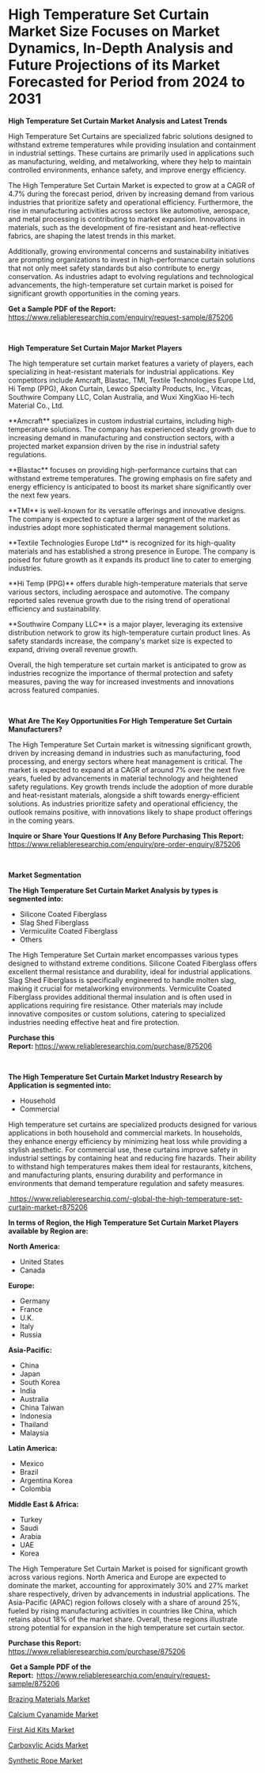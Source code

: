 <p><h1>High Temperature Set Curtain Market Size Focuses on Market Dynamics, In-Depth Analysis and Future Projections of its Market Forecasted for Period from 2024 to 2031</h1></p><p><strong>High Temperature Set Curtain Market Analysis and Latest Trends</strong></p>
<p><p>High Temperature Set Curtains are specialized fabric solutions designed to withstand extreme temperatures while providing insulation and containment in industrial settings. These curtains are primarily used in applications such as manufacturing, welding, and metalworking, where they help to maintain controlled environments, enhance safety, and improve energy efficiency. </p><p>The High Temperature Set Curtain Market is expected to grow at a CAGR of 4.7% during the forecast period, driven by increasing demand from various industries that prioritize safety and operational efficiency. Furthermore, the rise in manufacturing activities across sectors like automotive, aerospace, and metal processing is contributing to market expansion. Innovations in materials, such as the development of fire-resistant and heat-reflective fabrics, are shaping the latest trends in this market.</p><p>Additionally, growing environmental concerns and sustainability initiatives are prompting organizations to invest in high-performance curtain solutions that not only meet safety standards but also contribute to energy conservation. As industries adapt to evolving regulations and technological advancements, the high-temperature set curtain market is poised for significant growth opportunities in the coming years.</p></p>
<p><strong>Get a Sample PDF of the Report:&nbsp;</strong> <a href="https://www.reliableresearchiq.com/enquiry/request-sample/875206?utm_campaign=1837&utm_medium=2&utm_source=Github&utm_content=ia&utm_term=25122024&utm_id=high-temperature-set-curtain">https://www.reliableresearchiq.com/enquiry/request-sample/875206</a></p>
<p>&nbsp;</p>
<p><strong>High Temperature Set Curtain Major Market Players</strong></p>
<p><p>The high temperature set curtain market features a variety of players, each specializing in heat-resistant materials for industrial applications. Key competitors include Amcraft, Blastac, TMI, Textile Technologies Europe Ltd, Hi Temp (PPG), Akon Curtain, Lewco Specialty Products, Inc., Vitcas, Southwire Company LLC, Colan Australia, and Wuxi XingXiao Hi-tech Material Co., Ltd.</p><p>**Amcraft** specializes in custom industrial curtains, including high-temperature solutions. The company has experienced steady growth due to increasing demand in manufacturing and construction sectors, with a projected market expansion driven by the rise in industrial safety regulations.</p><p>**Blastac** focuses on providing high-performance curtains that can withstand extreme temperatures. The growing emphasis on fire safety and energy efficiency is anticipated to boost its market share significantly over the next few years.</p><p>**TMI** is well-known for its versatile offerings and innovative designs. The company is expected to capture a larger segment of the market as industries adopt more sophisticated thermal management solutions.</p><p>**Textile Technologies Europe Ltd** is recognized for its high-quality materials and has established a strong presence in Europe. The company is poised for future growth as it expands its product line to cater to emerging industries.</p><p>**Hi Temp (PPG)** offers durable high-temperature materials that serve various sectors, including aerospace and automotive. The company reported sales revenue growth due to the rising trend of operational efficiency and sustainability.</p><p>**Southwire Company LLC** is a major player, leveraging its extensive distribution network to grow its high-temperature curtain product lines. As safety standards increase, the company's market size is expected to expand, driving overall revenue growth.</p><p>Overall, the high temperature set curtain market is anticipated to grow as industries recognize the importance of thermal protection and safety measures, paving the way for increased investments and innovations across featured companies.</p></p>
<p>&nbsp;</p>
<p><strong>What Are The Key Opportunities For High Temperature Set Curtain Manufacturers?</strong></p>
<p><p>The High Temperature Set Curtain market is witnessing significant growth, driven by increasing demand in industries such as manufacturing, food processing, and energy sectors where heat management is critical. The market is expected to expand at a CAGR of around 7% over the next five years, fueled by advancements in material technology and heightened safety regulations. Key growth trends include the adoption of more durable and heat-resistant materials, alongside a shift towards energy-efficient solutions. As industries prioritize safety and operational efficiency, the outlook remains positive, with innovations likely to shape product offerings in the coming years.</p></p>
<p><strong>Inquire or Share Your Questions If Any Before Purchasing This Report:</strong> <a href="https://www.reliableresearchiq.com/enquiry/pre-order-enquiry/875206?utm_campaign=1837&utm_medium=2&utm_source=Github&utm_content=ia&utm_term=25122024&utm_id=high-temperature-set-curtain">https://www.reliableresearchiq.com/enquiry/pre-order-enquiry/875206</a></p>
<p>&nbsp;</p>
<p><strong>Market Segmentation</strong></p>
<p><strong>The High Temperature Set Curtain Market Analysis by types is segmented into:</strong></p>
<p><ul><li>Silicone Coated Fiberglass</li><li>Slag Shed Fiberglass</li><li>Vermiculite Coated Fiberglass</li><li>Others</li></ul></p>
<p><p>The High Temperature Set Curtain market encompasses various types designed to withstand extreme conditions. Silicone Coated Fiberglass offers excellent thermal resistance and durability, ideal for industrial applications. Slag Shed Fiberglass is specifically engineered to handle molten slag, making it crucial for metalworking environments. Vermiculite Coated Fiberglass provides additional thermal insulation and is often used in applications requiring fire resistance. Other materials may include innovative composites or custom solutions, catering to specialized industries needing effective heat and fire protection.</p></p>
<p><strong>Purchase this Report:&nbsp;</strong><a href="https://www.reliableresearchiq.com/purchase/875206?utm_campaign=1837&utm_medium=2&utm_source=Github&utm_content=ia&utm_term=25122024&utm_id=high-temperature-set-curtain">https://www.reliableresearchiq.com/purchase/875206</a></p>
<p>&nbsp;</p>
<p><strong>The High Temperature Set Curtain Market Industry Research by Application is segmented into:</strong></p>
<p><ul><li>Household</li><li>Commercial</li></ul></p>
<p><p>High temperature set curtains are specialized products designed for various applications in both household and commercial markets. In households, they enhance energy efficiency by minimizing heat loss while providing a stylish aesthetic. For commercial use, these curtains improve safety in industrial settings by containing heat and reducing fire hazards. Their ability to withstand high temperatures makes them ideal for restaurants, kitchens, and manufacturing plants, ensuring durability and performance in environments that demand temperature regulation and safety measures.</p></p>
<p><a href="https://www.reliableresearchiq.com/-global-the-high-temperature-set-curtain-market-r875206?utm_campaign=1837&utm_medium=2&utm_source=Github&utm_content=ia&utm_term=25122024&utm_id=high-temperature-set-curtain">&nbsp;https://www.reliableresearchiq.com/-global-the-high-temperature-set-curtain-market-r875206</a></p>
<p><strong>In terms of Region, the High Temperature Set Curtain Market Players available by Region are:</strong></p>
<p>
    <p> <strong> North America: </strong>
        <ul>
            <li>United States</li>
            <li>Canada</li>
        </ul>
        </p> 
    <p> <strong> Europe: </strong>
        <ul>
            <li>Germany</li>
            <li>France</li>
            <li>U.K.</li>
            <li>Italy</li>
            <li>Russia</li>
        </ul>
        </p> 
    <p> <strong> Asia-Pacific: </strong>
        <ul>
            <li>China</li>
            <li>Japan</li>
            <li>South Korea</li>
            <li>India</li>
            <li>Australia</li>
            <li>China Taiwan</li>
            <li>Indonesia</li>
            <li>Thailand</li>
            <li>Malaysia</li>
        </ul>
        </p> 
    <p> <strong> Latin America: </strong>
        <ul>
            <li>Mexico</li>
            <li>Brazil</li>
            <li>Argentina Korea</li>
            <li>Colombia</li>
        </ul>
        </p> 
    <p> <strong> Middle East & Africa: </strong>
        <ul>
            <li>Turkey</li>
            <li>Saudi</li>
            <li>Arabia</li>
            <li>UAE</li>
            <li>Korea</li>
        </ul>
    </p>
    </p>
<p><p>The High Temperature Set Curtain Market is poised for significant growth across various regions. North America and Europe are expected to dominate the market, accounting for approximately 30% and 27% market share respectively, driven by advancements in industrial applications. The Asia-Pacific (APAC) region follows closely with a share of around 25%, fueled by rising manufacturing activities in countries like China, which retains about 18% of the market share. Overall, these regions illustrate strong potential for expansion in the high temperature set curtain sector.</p></p>
<p><strong>Purchase this Report: </strong><a href="https://www.reliableresearchiq.com/purchase/875206?utm_campaign=1837&utm_medium=2&utm_source=Github&utm_content=ia&utm_term=25122024&utm_id=high-temperature-set-curtain">https://www.reliableresearchiq.com/purchase/875206</a></p>
<p>&nbsp;<strong>Get a Sample PDF of the Report:&nbsp;&nbsp;</strong><a href="https://www.reliableresearchiq.com/enquiry/request-sample/875206?utm_campaign=1837&utm_medium=2&utm_source=Github&utm_content=ia&utm_term=25122024&utm_id=high-temperature-set-curtain">https://www.reliableresearchiq.com/enquiry/request-sample/875206</a></p>
<p><strong></strong></p>
<p><p><a href="https://www.linkedin.com/pulse/brazing-materials-market-outlook-projected-growth-137-02ewe?utm_campaign=1837&utm_medium=2&utm_source=Github&utm_content=ia&utm_term=25122024&utm_id=high-temperature-set-curtain">Brazing Materials Market</a></p><p><a href="https://www.linkedin.com/pulse/understanding-supply-demand-dynamics-insights-from-calcium-0liif?utm_campaign=1837&utm_medium=2&utm_source=Github&utm_content=ia&utm_term=25122024&utm_id=high-temperature-set-curtain">Calcium Cyanamide Market</a></p><p><a href="https://www.linkedin.com/pulse/first-aid-kits-market-size-share-analysis-2024-2031-segmentation-welsf?utm_campaign=1837&utm_medium=2&utm_source=Github&utm_content=ia&utm_term=25122024&utm_id=high-temperature-set-curtain">First Aid Kits Market</a></p><p><a href="https://github.com/zuccoshenna242/Market-Research-Report-List-1/blob/main/carboxylic-acids-market.md?utm_campaign=1837&utm_medium=2&utm_source=Github&utm_content=ia&utm_term=25122024&utm_id=high-temperature-set-curtain">Carboxylic Acids Market</a></p><p><a href="https://www.linkedin.com/pulse/emerging-technologies-re-researchive-xsyze?utm_campaign=1837&utm_medium=2&utm_source=Github&utm_content=ia&utm_term=25122024&utm_id=high-temperature-set-curtain">Synthetic Rope Market</a></p></p>